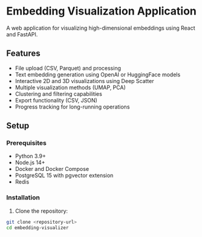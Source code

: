 # Embedding Visualization Application

A web application for visualizing high-dimensional embeddings using React and FastAPI.

## Features

- File upload (CSV, Parquet) and processing
- Text embedding generation using OpenAI or HuggingFace models
- Interactive 2D and 3D visualizations using Deep Scatter
- Multiple visualization methods (UMAP, PCA)
- Clustering and filtering capabilities
- Export functionality (CSV, JSON)
- Progress tracking for long-running operations

## Setup

### Prerequisites

- Python 3.9+
- Node.js 14+
- Docker and Docker Compose
- PostgreSQL 15 with pgvector extension
- Redis

### Installation

1. Clone the repository:
```bash
git clone <repository-url>
cd embedding-visualizer